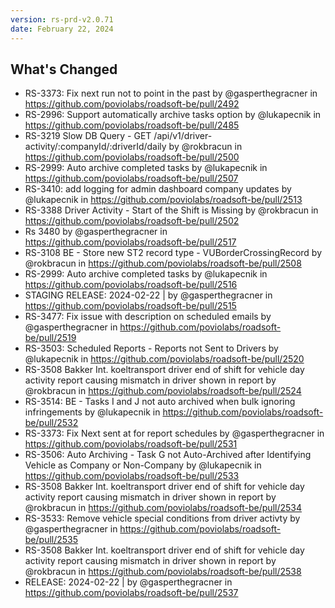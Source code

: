 ```yaml
---
version: rs-prd-v2.0.71
date: February 22, 2024
---
```


## What's Changed
* RS-3373: Fix next run not to point in the past by @gasperthegracner in https://github.com/poviolabs/roadsoft-be/pull/2492
* RS-2996: Support automatically archive tasks option by @lukapecnik in https://github.com/poviolabs/roadsoft-be/pull/2485
* RS-3219 Slow DB Query - GET /api/v1/driver-activity/:companyId/:driverId/daily by @rokbracun in https://github.com/poviolabs/roadsoft-be/pull/2500
* RS-2999: Auto archive completed tasks by @lukapecnik in https://github.com/poviolabs/roadsoft-be/pull/2507
* RS-3410: add logging for admin dashboard company updates by @lukapecnik in https://github.com/poviolabs/roadsoft-be/pull/2513
* RS-3388 Driver Activity - Start of the Shift is Missing by @rokbracun in https://github.com/poviolabs/roadsoft-be/pull/2502
* Rs 3480 by @gasperthegracner in https://github.com/poviolabs/roadsoft-be/pull/2517
* RS-3108 BE - Store new ST2 record type - VUBorderCrossingRecord by @rokbracun in https://github.com/poviolabs/roadsoft-be/pull/2508
* RS-2999: Auto archive completed tasks by @lukapecnik in https://github.com/poviolabs/roadsoft-be/pull/2516
* STAGING RELEASE: 2024-02-22 | by @gasperthegracner in https://github.com/poviolabs/roadsoft-be/pull/2515
* RS-3477: Fix issue with description on scheduled emails by @gasperthegracner in https://github.com/poviolabs/roadsoft-be/pull/2519
* RS-3503: Scheduled Reports - Reports not Sent to Drivers by @lukapecnik in https://github.com/poviolabs/roadsoft-be/pull/2520
* RS-3508 Bakker Int. koeltransport driver end of shift for vehicle day activity report causing mismatch in driver shown in report by @rokbracun in https://github.com/poviolabs/roadsoft-be/pull/2524
* RS-3514: BE - Tasks I and J not auto archived when bulk ignoring infringements by @lukapecnik in https://github.com/poviolabs/roadsoft-be/pull/2532
* RS-3373: Fix Next sent at for report schedules by @gasperthegracner in https://github.com/poviolabs/roadsoft-be/pull/2531
* RS-3506: Auto Archiving - Task G not Auto-Archived after Identifying Vehicle as Company or Non-Company by @lukapecnik in https://github.com/poviolabs/roadsoft-be/pull/2533
* RS-3508 Bakker Int. koeltransport driver end of shift for vehicle day activity report causing mismatch in driver shown in report by @rokbracun in https://github.com/poviolabs/roadsoft-be/pull/2534
* RS-3533: Remove vehicle special conditions from driver activty by @gasperthegracner in https://github.com/poviolabs/roadsoft-be/pull/2535
* RS-3508 Bakker Int. koeltransport driver end of shift for vehicle day activity report causing mismatch in driver shown in report by @rokbracun in https://github.com/poviolabs/roadsoft-be/pull/2538
* RELEASE: 2024-02-22 | by @gasperthegracner in https://github.com/poviolabs/roadsoft-be/pull/2537